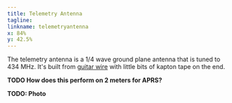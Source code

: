```yaml
---
title: Telemetry Antenna
tagline:
linkname: telemetryantenna
x: 84%
y: 42.5%
---
```


The telemetry antenna is a 1/4 wave ground plane antenna that is tuned
to 434 MHz. It's built from
[guitar wire](http://www.ebay.co.uk/itm/Ernie-Ball-Custom-Gauge-Guitar-Single-Strings-Electric-or-Acoustic-Pack-6-13-/360959212478)
with little bits of kapton tape on the end.

**TODO How does this perform on 2 meters for APRS?**

**TODO: Photo**

